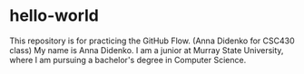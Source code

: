 # hello-world
This repository is for practicing the GitHub Flow. (Anna Didenko for CSC430 class)
My name is Anna Didenko. I am a junior at Murray State University, where I am pursuing a bachelor's degree in Computer Science.  
